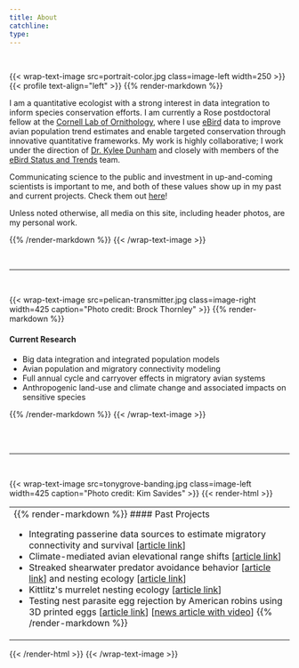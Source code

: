 ```yaml
---
title: About
catchline:
type:
---
```


</br>

{{< wrap-text-image src=portrait-color.jpg class=image-left width=250 >}}
{{< profile text-align="left" >}}
{{% render-markdown %}}
</br>

I am a quantitative ecologist with a strong interest in data integration to inform species conservation efforts. I am currently a Rose postdoctoral fellow at the [Cornell Lab of Ornithology](https://www.birds.cornell.edu/home/), where I use [eBird](https://ebird.org/home) data to improve avian population trend estimates and enable targeted conservation through innovative quantitative frameworks. My work is highly collaborative; I work under the direction of [Dr. Kylee Dunham](https://www.birds.cornell.edu/home/staff/kylee-dunham/) and closely with members of the [eBird Status and Trends](https://science.ebird.org/en/status-and-trends) team.

Communicating science to the public and investment in up-and-coming scientists is important to me, and both of these values show up in my past and current projects. Check them out [here](/media)!

Unless noted otherwise, all media on this site, including header photos, are my personal work.

{{% /render-markdown %}}
{{< /wrap-text-image >}}

</br>

---

</br>

{{< wrap-text-image src=pelican-transmitter.jpg class=image-right width=425 caption="Photo credit: Brock Thornley" >}}
{{% render-markdown %}}
</br>

#### Current Research

-   Big data integration and integrated population models
-   Avian population and migratory connectivity modeling
-   Full annual cycle and carryover effects in migratory avian systems
-   Anthropogenic land-use and climate change and associated impacts on sensitive species

{{% /render-markdown %}}
{{< /wrap-text-image >}}

</br>
</br>

---
</br>

{{< wrap-text-image src=tonygrove-banding.jpg class=image-left width=425 caption="Photo credit: Kim Savides" >}}
{{< render-html >}}

<table>
<td>{{% render-markdown %}}
#### Past Projects

- Integrating passerine data sources to estimate migratory connectivity and survival [[article link](https://doi.org/10.1101/2020.07.23.217554)]
- Climate-mediated avian elevational range shifts [[article link](https://doi.org/10.3390/f10020084)]
- Streaked shearwater predator avoidance behavior [[article link](http://www.marineornithology.org/content/get.cgi?rn=1273)] and nesting ecology [[article link](https://www.jstage.jst.go.jp/article/osj/18/2/18_189/_article/-char/en)]
- Kittlitz's murrelet nesting ecology [[article link](https://www.fws.gov/uploadedFiles/Region_7/NWRS/Zone_2/Kodiak/PDF/Report2017.3_Kittlitz%27sMurreletNestingEcology_2016ProgressReport_KodiakNWR.pdf)]
- Testing nest parasite egg rejection by American robins using 3D printed eggs [[article link](https://peerj.com/articles/965/)] [[news article with video](https://www.earthtouchnews.com/discoveries/innovation/3d-printed-fake-eggs-could-help-us-find-out-how-birds-spot-impostors-in-the-nest/)</a>]
{{% /render-markdown %}}</td>
</table>

{{< /render-html >}}
{{< /wrap-text-image >}}
</br>